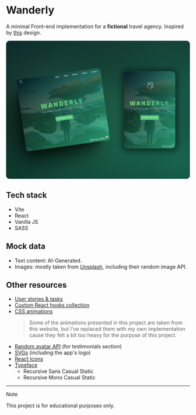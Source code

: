 # Wanderly

A minimal Front-end implementation for a **fictional** travel agency. Inspired by [this](https://dribbble.com/shots/19521395-Natours) design.</a>

![Mockup](./mockup.png)

## Tech stack

- Vite
- React
- Vanilla JS
- SASS

## Mock data

- Text content: AI-Generated.
- Images: mostly taken from [Unsplash](https://unsplash.com/), including their random image API.

## Other resources

- [User stories & tasks](./user-stories.md)
- [Custom React hooks collection](https://nikgraf.github.io/react-hooks/)
- [CSS animations](https://animista.net)
  > Some of the animations presented in this project are taken from this website, but I've replaced them with my own implementation cause they felt a bit too heavy for the purpose of this project.
- [Random avatar API](https://pravatar.cc) (for testimonials section)
- [SVGs](https://www.svgrepo.com) (including the app's logo)
- [React Icons](https://github.com/react-icons/react-icons)
- [Typeface](https://www.recursive.design)
  - Recursive Sans Casual Static
  - Recursive Mono Casual Static
---

> [!NOTE]
> This project is for educational purposes only.
